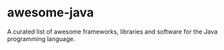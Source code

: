 # awesome-java
A curated list of awesome frameworks, libraries and software for the Java programming language.
